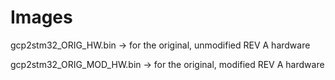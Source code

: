 # Images

gcp2stm32_ORIG_HW.bin -> for the original, unmodified REV A hardware

gcp2stm32_ORIG_MOD_HW.bin -> for the original, modified REV A hardware



